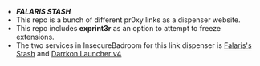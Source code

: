- ***FALARIS STASH***
- This repo is a bunch of different pr0xy links as a dispenser website.
- This repo includes **exprint3r** as an option to attempt to freeze extensions.
- The two services in InsecureBadroom for this link dispenser is [Falaris's Stash](https://schoolwork7thgrade.vercel.app/falarisstash.html) and [Darrkon Launcher v4](https://schoolwork7thgrade.vercel.app/)
